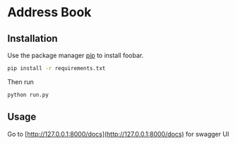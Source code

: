 # Address Book

## Installation

Use the package manager [pip](https://pip.pypa.io/en/stable/) to install foobar.

```bash
pip install -r requirements.txt
```
Then run 
```python
python run.py
```
## Usage
Go to [http://127.0.0.1:8000/docs](http://127.0.0.1:8000/docs) for swagger UI